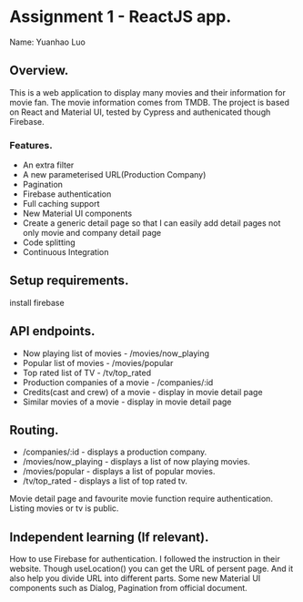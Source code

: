 # Assignment 1 - ReactJS app.

Name: Yuanhao Luo

## Overview.

This is a web application to display many movies and their information for movie fan. The movie information comes from TMDB. The project is based on React and Material UI, tested by Cypress and authenicated though Firebase.

### Features.

+ An extra filter
+ A new parameterised URL(Production Company)
+ Pagination
+ Firebase authentication
+ Full caching support
+ New Material UI components
+ Create a generic detail page so that I can easily add detail pages not only movie and company detail page
+ Code splitting
+ Continuous Integration

## Setup requirements.

install firebase

## API endpoints.

+ Now playing list of movies - /movies/now_playing
+ Popular list of movies - /movies/popular
+ Top rated list of TV - /tv/top_rated
+ Production companies of a movie - /companies/:id
+ Credits(cast and crew) of a movie - display in movie detail page
+ Similar movies of a movie - display in movie detail page

## Routing.

+ /companies/:id - displays a production company.
+ /movies/now_playing - displays a list of now playing movies.
+ /movies/popular - displays a list of popular movies.
+ /tv/top_rated - displays a list of top rated tv.

Movie detail page and favourite movie function require authentication.
Listing movies or tv is public.

## Independent learning (If relevant).

How to use Firebase for authentication. I followed the instruction in their website.
Though useLocation() you can get the URL of persent page. And it also help you divide URL into different parts.
Some new Material UI components such as Dialog, Pagination from official document.

